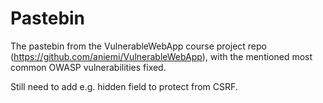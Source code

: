 # Pastebin
The pastebin from the VulnerableWebApp course project repo (https://github.com/aniemi/VulnerableWebApp), with the mentioned most common OWASP vulnerabilities fixed. 

Still need to add e.g. hidden field to protect from CSRF. 
